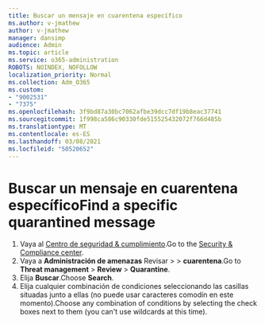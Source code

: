 ```yaml
---
title: Buscar un mensaje en cuarentena específico
ms.author: v-jmathew
author: v-jmathew
manager: dansimp
audience: Admin
ms.topic: article
ms.service: o365-administration
ROBOTS: NOINDEX, NOFOLLOW
localization_priority: Normal
ms.collection: Adm_O365
ms.custom:
- "9002531"
- "7375"
ms.openlocfilehash: 3f9bd87a30bc7062afbe39dcc7df19b8eac37741
ms.sourcegitcommit: 1f998ca586c90330fde515525432072f766d485b
ms.translationtype: MT
ms.contentlocale: es-ES
ms.lasthandoff: 03/08/2021
ms.locfileid: "50520652"
---
```

# <a name="find-a-specific-quarantined-message"></a><span data-ttu-id="09d62-102">Buscar un mensaje en cuarentena específico</span><span class="sxs-lookup"><span data-stu-id="09d62-102">Find a specific quarantined message</span></span>

1. <span data-ttu-id="09d62-103">Vaya al [Centro de seguridad & cumplimiento](https://go.microsoft.com/fwlink/p/?linkid=2077143).</span><span class="sxs-lookup"><span data-stu-id="09d62-103">Go to the [Security & Compliance center](https://go.microsoft.com/fwlink/p/?linkid=2077143).</span></span>
2. <span data-ttu-id="09d62-104">Vaya a **Administración de amenazas** Revisar  >    >  **cuarentena**.</span><span class="sxs-lookup"><span data-stu-id="09d62-104">Go to **Threat management** > **Review** > **Quarantine**.</span></span>
3. <span data-ttu-id="09d62-105">Elija **Buscar**.</span><span class="sxs-lookup"><span data-stu-id="09d62-105">Choose **Search**.</span></span>
4. <span data-ttu-id="09d62-106">Elija cualquier combinación de condiciones seleccionando las casillas situadas junto a ellas (no puede usar caracteres comodín en este momento).</span><span class="sxs-lookup"><span data-stu-id="09d62-106">Choose any combination of conditions by selecting the check boxes next to them (you can't use wildcards at this time).</span></span>
